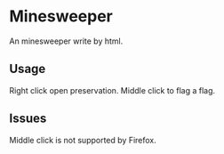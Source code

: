 Minesweeper
===

An minesweeper write by html.

## Usage

Right click open preservation. Middle click to flag a flag.

## Issues

Middle click is not supported by Firefox.
